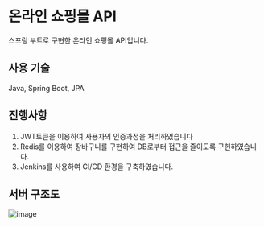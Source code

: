 # 온라인 쇼핑몰 API
스프링 부트로 구현한 온라인 쇼핑몰 API입니다.

## 사용 기술
Java, Spring Boot, JPA

## 진행사항
1) JWT토큰을 이용하여 사용자의 인증과정을 처리하였습니다
2) Redis를 이용하여 장바구니를 구현하여 DB로부터 접근을 줄이도록 구현하였습니다.
3) Jenkins를 사용하여 CI/CD 환경을 구축하였습니다.

## 서버 구조도
![image](https://user-images.githubusercontent.com/43979984/113081087-fad10100-9212-11eb-8ba9-ff9ae8fed945.png)


